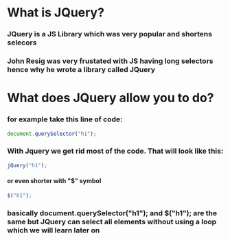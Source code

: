 # What is JQuery?

### JQuery is a JS Library which was very popular and shortens selecors

### John Resig was very frustated with JS having long selectors hence why he wrote a library called JQuery


# What does JQuery allow you to do?

### for example take this line of code:

```js
document.querySelector("h1");
```

### With Jquery we get rid most of the code. That will look like this:
```js
jQuery("h1");
```

#### or even shorter with "$" symbol
```js
$("h1");
```

### basically document.querySelector("h1"); and $("h1"); are the same but JQuery can select all elements without using a loop which we will learn later on

